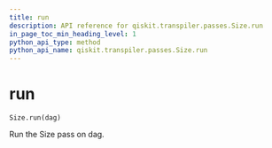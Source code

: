 ```yaml
---
title: run
description: API reference for qiskit.transpiler.passes.Size.run
in_page_toc_min_heading_level: 1
python_api_type: method
python_api_name: qiskit.transpiler.passes.Size.run
---
```


# run

<span id="qiskit.transpiler.passes.Size.run" />

`Size.run(dag)`

Run the Size pass on dag.

